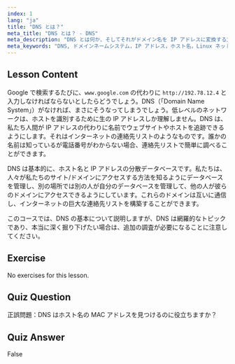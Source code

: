 ```yaml
---
index: 1
lang: "ja"
title: "DNS とは？"
meta_title: "DNS とは？ - DNS"
meta_description: "DNS とは何か、そしてそれがドメイン名を IP アドレスに変換する方法を学びます。初心者向けの Linux ガイドで、このインターネットの核となる概念を理解しましょう。"
meta_keywords: "DNS, ドメインネームシステム，IP アドレス，ホスト名，Linux ネットワーキング，初心者，チュートリアル，ガイド"
---
```


## Lesson Content

Google で検索するたびに、`www.google.com` の代わりに `http://192.78.12.4` と入力しなければならないとしたらどうでしょう。DNS（「Domain Name System」）がなければ、まさにそうなってしまうでしょう。低レベルのネットワークは、ホストを識別するために生の IP アドレスしか理解しません。DNS は、私たち人間が IP アドレスの代わりに名前でウェブサイトやホストを追跡できるようにします。それはインターネットの連絡先リストのようなものです。誰かの名前は知っているが電話番号がわからない場合、連絡先リストで簡単に調べることができます。

DNS は基本的に、ホスト名と IP アドレスの分散データベースです。私たちは、人々が私たちのサイト/ドメインにアクセスする方法を知るようにデータベースを管理し、別の場所では別の人が自分のデータベースを管理して、他の人が彼らのドメインにアクセスできるようにしています。これらのドメインは互いに通信し、インターネットの巨大な連絡先リストを構築することができます。

このコースでは、DNS の基本について説明しますが、DNS は網羅的なトピックであり、本当に深く掘り下げたい場合は、追加の調査が必要になることに注意してください。

## Exercise

No exercises for this lesson.

## Quiz Question

正誤問題：DNS はホスト名の MAC アドレスを見つけるのに役立ちますか？

## Quiz Answer

False
